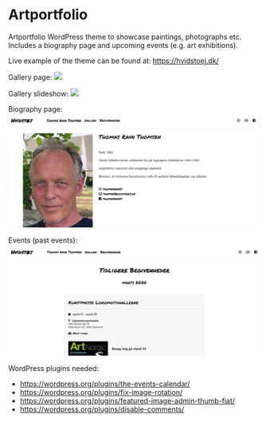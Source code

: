 # Artportfolio
Artportfolio WordPress theme to showcase paintings, photographs etc.
Includes a biography page and upcoming events (e.g. art exhibitions).

Live example of the theme can be found at:
https://hvidstoej.dk/

Gallery page:
![](readme-img/hvidstoej-gallery.PNG)

Gallery slideshow:
![](readme-img/hvidstoej-slideshow.PNG)

Biography page:
![](readme-img/hvidstoej-bio.PNG)

Events (past events):
![](readme-img/hvidstoej-events.PNG)


WordPress plugins needed:
- https://wordpress.org/plugins/the-events-calendar/
- https://wordpress.org/plugins/fix-image-rotation/
- https://wordpress.org/plugins/featured-image-admin-thumb-fiat/
- https://wordpress.org/plugins/disable-comments/
